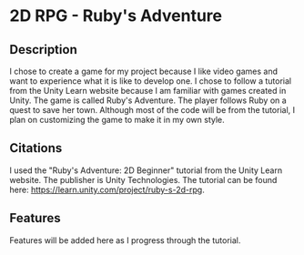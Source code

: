 # 2D RPG - Ruby's Adventure

## Description
I chose to create a game for my project because I like video games and want to experience what it is like to develop one.
I chose to follow a tutorial from the Unity Learn website because I am familiar with games created in Unity.
The game is called Ruby's Adventure. The player follows Ruby on a quest to save her town.
Although most of the code will be from the tutorial, I plan on customizing the game to make it in my own style.

## Citations
I used the "Ruby's Adventure: 2D Beginner" tutorial from the Unity Learn website. The publisher is Unity Technologies.
The tutorial can be found here: https://learn.unity.com/project/ruby-s-2d-rpg.

## Features
Features will be added here as I progress through the tutorial.
